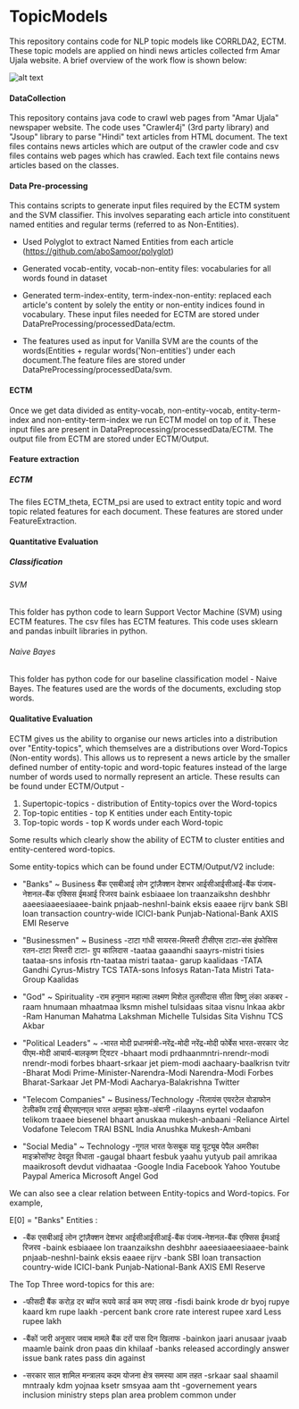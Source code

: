 # TopicModels
This repository contains code for NLP topic models like CORRLDA2, ECTM. These topic models are applied on hindi news articles collected frm Amar Ujala website. A brief overview of the work flow is shown below:
 
![alt text](https://github.com/singhya/TopicModels/blob/master/Workflow.jpg "ECTM model for Hindi news articles")


#### DataCollection
This repository contains java code to crawl web pages from "Amar Ujala" newspaper website. The code uses "Crawler4j" (3rd party library) and "Jsoup" library to parse "Hindi" text articles from HTML document. The text files contains news articles which are output of the crawler code and csv files contains web pages which has crawled. Each text file contains news articles based on the classes.

#### Data Pre-processing
This contains scripts to generate input files required by the ECTM system and the SVM classifier. This involves separating each article into constituent named entities and regular terms (referred to as Non-Entities).
- Used Polyglot to extract Named Entities from each article (https://github.com/aboSamoor/polyglot)
- Generated vocab-entity, vocab-non-entity files: vocabularies for all words found in dataset
- Generated term-index-entity, term-index-non-entity: replaced each article's content by solely the entity or non-entity indices found in vocabulary. These input files needed for ECTM are stored under DataPreProcessing/processedData/ectm.

-  The features used as input for Vanilla SVM are the counts of the words(Entities + regular words('Non-entities') under each document.The feature files are stored under DataPreProcessing/processedData/svm.

#### ECTM
Once we get data divided as entity-vocab, non-entity-vocab, entity-term-index and non-entity-term-index we run ECTM model on top of it. These input files are present in DataPreprocessing/processedData/ECTM. The output file from ECTM are stored under ECTM/Output.

#### Feature extraction 
##### ECTM
The files ECTM_theta, ECTM_psi are used to extract entity topic and word topic related features for each document. These features are stored under FeatureExtraction.

#### Quantitative Evaluation
##### Classification
###### SVM
This folder has python code to learn Support Vector Machine (SVM) using ECTM features. The csv files has ECTM features. This code uses sklearn and pandas inbuilt libraries in python.

###### Naive Bayes
This folder has python code for our baseline classification model - Naive Bayes. The features used are the words of the documents, excluding stop words. 

#### Qualitative Evaluation

ECTM gives us the ability to organise our news articles into a distribution over "Entity-topics", which themselves are a distributions over Word-Topics (Non-entity words). This allows us to represent a news article by the smaller defined number of entity-topic and word-topic features instead of the large number of words used to normally represent an article. These results can be found under ECTM/Output -
1. Supertopic-topics - distribution of Entity-topics over the Word-topics 
2. Top-topic entities - top K entities under each Entity-topic
3. Top-topic words - top K words under each Word-topic

Some results which clearly show the ability of ECTM to cluster entities and entity-centered word-topics. 

Some entity-topics which can be found under ECTM/Output/V2 include:
- "Banks" ~ Business
  बैंक    एसबीआई  लोन  ट्रांज़ैक्शन         देशभर        आईसीआईसीआई-बैंक        पंजाब-नेशनल-बैंक         एक्सिस ईमआई  रिजरव 
  baink esbiaaee lon  traanzaikshn  deshbhr      aaeesiaaeesiaaee-baink pnjaab-neshnl-baink   eksis eaaee  rijrv 
  bank  SBI      loan transaction   country-wide ICICI-bank             Punjab-National-Bank  AXIS   EMI   Reserve

- "Businessmen" ~ Business
  -टाटा    गांधी      सायरस-मिस्तरी     टीसीएस टाटा-संस     इंफोसिस  रतन-टाटा    मिस्तरी   टाटा- ग्रुप       कालिदास
  -taataa gaaandhi saayrs-mistri  tisies taataa-sns infosis rtn-taataa mistri taataa- garup kaalidaas
  -TATA   Gandhi   Cyrus-Mistry   TCS    TATA-sons  Infosys Ratan-Tata Mistri Tata-Group    Kaalidas
  
- "God" ~ Spirituality
  -राम   हनुमान   महात्मा     लक्ष्मण    मिशेल     तुलसीदास   सीता   विष्णु    लंका  अकबर
  -raam hnumaan mhaatmaa lksmn    mishel   tulsidaas sitaa visnu  lnkaa akbr
  -Ram  Hanuman Mahatma  Lakshman Michelle Tulsidas  Sita  Vishnu TCS   Akbar
  
- "Political Leaders" ~ 
  -भारत    मोदी  प्रधानमंत्री-नरेंद्र-मोदी               नरेंद्र-मोदी       फोर्बेस   भारत-सरकार      जेट  पीएम-मोदी  आचार्य-बालकृष्ण ट्विटर
  -bhaart modi prdhaanmntri-nrendr-modi     nrendr-modi   forbes bhaart-srkaar  jet piem-modi aachaary-baalkrisn tvitr
  -Bharat Modi Prime-Minister-Narendra-Modi Narendra-Modi Forbes Bharat-Sarkaar Jet PM-Modi   Aacharya-Balakrishna Twitter
  
- "Telecom Companies" ~ Business/Technology
  -रिलायंस    एयरटेल  वोडाफोन   टेलीकॉम  टराई    बीएसएनएल भारत    अनुष्का   मुकेश-अंबानी 
  -rilaayns eyrtel vodaafon telikom traaee biesenel bhaart anuskaa mukesh-anbaani 
  -Reliance Airtel Vodafone Telecom TRAI   BSNL     India  Anushka Mukesh-Ambani
  
- "Social Media" ~ Technology
  -गूगल    भारत    फेसबुक   याहू    यूट्यूब    पेपैल   अमरीका   माइक्रोसॉफ्ट    देवदूत   विधाता 
  -gaugal bhaart fesbuk   yaahu yutyub  pail   amrikaa maaikrosoft devdut vidhaataa 
  -Google India  Facebook Yahoo Youtube Paypal America Microsoft   Angel  God
  
We can also see a clear relation between Entity-topics and Word-topics. For example, 

E[0] = "Banks" 
Entities :
   
- -बैंक    एसबीआई  लोन  ट्रांज़ैक्शन         देशभर        आईसीआईसीआई-बैंक        पंजाब-नेशनल-बैंक         एक्सिस ईमआई  रिजरव 
  -baink esbiaaee lon  traanzaikshn  deshbhr      aaeesiaaeesiaaee-baink pnjaab-neshnl-baink   eksis eaaee  rijrv 
  -bank  SBI      loan transaction   country-wide ICICI-bank             Punjab-National-Bank  AXIS   EMI   Reserve

The Top Three word-topics for this are:
- -फीसदी    बैंक   करोड़  दर  ब्यॉज रूपये   कार्ड   कम रुपए  लाख
  -fisdi   baink krode dr byoj rupye kaard km  rupe laakh
  -percent bank  crore rate interest rupee xard Less rupee lakh

- -बैंकों जारी अनुसार जवाब मामले बैंक दरों पास दिन खिलाफ 
  -bainkon jaari anusaar jvaab maamle baink dron paas din khilaaf
  -banks released accordingly answer issue bank rates pass din against

- -सरकार साल शामिल मन्त्रालय कदम योजना क्षेत्र समस्या आम तहत 
  -srkaar saal shaamil mntraaly kdm yojnaa ksetr smsyaa aam tht 
  -governement years inclusion ministry steps plan area problem common under
  
   
   
   
  
